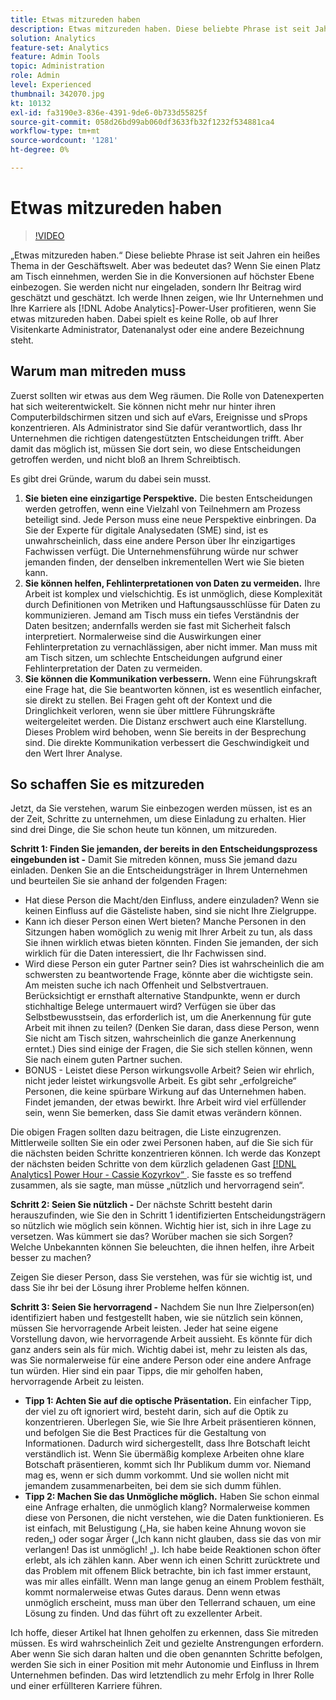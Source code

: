 ```yaml
---
title: Etwas mitzureden haben
description: Etwas mitzureden haben. Diese beliebte Phrase ist seit Jahren ein heißes Thema in der Geschäftswelt. Aber was bedeutet das? Wenn Sie einen Platz am Tisch einnehmen, werden Sie in die Konversionen auf höchster Ebene einbezogen. Sie werden nicht nur eingeladen, sondern Ihr Beitrag wird geschätzt und geschätzt. Ich werde Ihnen zeigen, wie Sie Ihrem Unternehmen und Ihrer Karriere als Administrator helfen können, wenn Sie etwas mitzureden  [!DNL Adobe Analytics] .
solution: Analytics
feature-set: Analytics
feature: Admin Tools
topic: Administration
role: Admin
level: Experienced
thumbnail: 342070.jpg
kt: 10132
exl-id: fa3190e3-836e-4391-9de6-0b733d55825f
source-git-commit: 058d26bd99ab060df3633fb32f1232f534881ca4
workflow-type: tm+mt
source-wordcount: '1281'
ht-degree: 0%

---
```


# Etwas mitzureden haben

>[!VIDEO](https://video.tv.adobe.com/v/342070/?quality=12&learn=on)

„Etwas mitzureden haben.“ Diese beliebte Phrase ist seit Jahren ein heißes Thema in der Geschäftswelt. Aber was bedeutet das? Wenn Sie einen Platz am Tisch einnehmen, werden Sie in die Konversionen auf höchster Ebene einbezogen. Sie werden nicht nur eingeladen, sondern Ihr Beitrag wird geschätzt und geschätzt. Ich werde Ihnen zeigen, wie Ihr Unternehmen und Ihre Karriere als [!DNL Adobe Analytics]-Power-User profitieren, wenn Sie etwas mitzureden haben. Dabei spielt es keine Rolle, ob auf Ihrer Visitenkarte Administrator, Datenanalyst oder eine andere Bezeichnung steht.

## Warum man mitreden muss

Zuerst sollten wir etwas aus dem Weg räumen. Die Rolle von Datenexperten hat sich weiterentwickelt. Sie können nicht mehr nur hinter ihren Computerbildschirmen sitzen und sich auf eVars, Ereignisse und sProps konzentrieren. Als Administrator sind Sie dafür verantwortlich, dass Ihr Unternehmen die richtigen datengestützten Entscheidungen trifft. Aber damit das möglich ist, müssen Sie dort sein, wo diese Entscheidungen getroffen werden, und nicht bloß an Ihrem Schreibtisch.

Es gibt drei Gründe, warum du dabei sein musst.

1. **Sie bieten eine einzigartige Perspektive.** Die besten Entscheidungen werden getroffen, wenn eine Vielzahl von Teilnehmern am Prozess beteiligt sind. Jede Person muss eine neue Perspektive einbringen. Da Sie der Experte für digitale Analysedaten (SME) sind, ist es unwahrscheinlich, dass eine andere Person über Ihr einzigartiges Fachwissen verfügt. Die Unternehmensführung würde nur schwer jemanden finden, der denselben inkrementellen Wert wie Sie bieten kann.
1. **Sie können helfen, Fehlinterpretationen von Daten zu vermeiden.** Ihre Arbeit ist komplex und vielschichtig. Es ist unmöglich, diese Komplexität durch Definitionen von Metriken und Haftungsausschlüsse für Daten zu kommunizieren. Jemand am Tisch muss ein tiefes Verständnis der Daten besitzen; andernfalls werden sie fast mit Sicherheit falsch interpretiert. Normalerweise sind die Auswirkungen einer Fehlinterpretation zu vernachlässigen, aber nicht immer. Man muss mit am Tisch sitzen, um schlechte Entscheidungen aufgrund einer Fehlinterpretation der Daten zu vermeiden.
1. **Sie können die Kommunikation verbessern.** Wenn eine Führungskraft eine Frage hat, die Sie beantworten können, ist es wesentlich einfacher, sie direkt zu stellen. Bei Fragen geht oft der Kontext und die Dringlichkeit verloren, wenn sie über mittlere Führungskräfte weitergeleitet werden. Die Distanz erschwert auch eine Klarstellung. Dieses Problem wird behoben, wenn Sie bereits in der Besprechung sind. Die direkte Kommunikation verbessert die Geschwindigkeit und den Wert Ihrer Analyse.

## So schaffen Sie es mitzureden

Jetzt, da Sie verstehen, warum Sie einbezogen werden müssen, ist es an der Zeit, Schritte zu unternehmen, um diese Einladung zu erhalten. Hier sind drei Dinge, die Sie schon heute tun können, um mitzureden.

**Schritt 1: Finden Sie jemanden, der bereits in den Entscheidungsprozess eingebunden ist -** Damit Sie mitreden können, muss Sie jemand dazu einladen. Denken Sie an die Entscheidungsträger in Ihrem Unternehmen und beurteilen Sie sie anhand der folgenden Fragen:

* Hat diese Person die Macht/den Einfluss, andere einzuladen? Wenn sie keinen Einfluss auf die Gästeliste haben, sind sie nicht Ihre Zielgruppe.
* Kann ich dieser Person einen Wert bieten? Manche Personen in den Sitzungen haben womöglich zu wenig mit Ihrer Arbeit zu tun, als dass Sie ihnen wirklich etwas bieten könnten. Finden Sie jemanden, der sich wirklich für die Daten interessiert, die Ihr Fachwissen sind.
* Wird diese Person ein guter Partner sein? Dies ist wahrscheinlich die am schwersten zu beantwortende Frage, könnte aber die wichtigste sein. Am meisten suche ich nach Offenheit und Selbstvertrauen. Berücksichtigt er ernsthaft alternative Standpunkte, wenn er durch stichhaltige Belege untermauert wird? Verfügen sie über das Selbstbewusstsein, das erforderlich ist, um die Anerkennung für gute Arbeit mit ihnen zu teilen? (Denken Sie daran, dass diese Person, wenn Sie nicht am Tisch sitzen, wahrscheinlich die ganze Anerkennung erntet.) Dies sind einige der Fragen, die Sie sich stellen können, wenn Sie nach einem guten Partner suchen.
* BONUS - Leistet diese Person wirkungsvolle Arbeit? Seien wir ehrlich, nicht jeder leistet wirkungsvolle Arbeit. Es gibt sehr „erfolgreiche“ Personen, die keine spürbare Wirkung auf das Unternehmen haben. Findet jemanden, der etwas bewirkt. Ihre Arbeit wird viel erfüllender sein, wenn Sie bemerken, dass Sie damit etwas verändern können.

Die obigen Fragen sollten dazu beitragen, die Liste einzugrenzen. Mittlerweile sollten Sie ein oder zwei Personen haben, auf die Sie sich für die nächsten beiden Schritte konzentrieren können. Ich werde das Konzept der nächsten beiden Schritte von dem kürzlich geladenen Gast [[!DNL Analytics] Power Hour - Cassie Kozyrkov“ ](https://analyticshour.io/2021/12/14/182-making-better-decisions-and-being-useful-with-cassie-kozyrkov/). Sie fasste es so treffend zusammen, als sie sagte, man müsse „nützlich und hervorragend sein“.

**Schritt 2: Seien Sie nützlich -** Der nächste Schritt besteht darin herauszufinden, wie Sie den in Schritt 1 identifizierten Entscheidungsträgern so nützlich wie möglich sein können. Wichtig hier ist, sich in ihre Lage zu versetzen. Was kümmert sie das? Worüber machen sie sich Sorgen? Welche Unbekannten können Sie beleuchten, die ihnen helfen, ihre Arbeit besser zu machen?

Zeigen Sie dieser Person, dass Sie verstehen, was für sie wichtig ist, und dass Sie ihr bei der Lösung ihrer Probleme helfen können.

**Schritt 3: Seien Sie hervorragend -** Nachdem Sie nun Ihre Zielperson(en) identifiziert haben und festgestellt haben, wie sie nützlich sein können, müssen Sie hervorragende Arbeit leisten. Jeder hat seine eigene Vorstellung davon, wie hervorragende Arbeit aussieht. Es könnte für dich ganz anders sein als für mich. Wichtig dabei ist, mehr zu leisten als das, was Sie normalerweise für eine andere Person oder eine andere Anfrage tun würden. Hier sind ein paar Tipps, die mir geholfen haben, hervorragende Arbeit zu leisten.

* **Tipp 1: Achten Sie auf die optische Präsentation.** Ein einfacher Tipp, der viel zu oft ignoriert wird, besteht darin, sich auf die Optik zu konzentrieren. Überlegen Sie, wie Sie Ihre Arbeit präsentieren können, und befolgen Sie die Best Practices für die Gestaltung von Informationen. Dadurch wird sichergestellt, dass Ihre Botschaft leicht verständlich ist. Wenn Sie übermäßig komplexe Arbeiten ohne klare Botschaft präsentieren, kommt sich Ihr Publikum dumm vor. Niemand mag es, wenn er sich dumm vorkommt. Und sie wollen nicht mit jemandem zusammenarbeiten, bei dem sie sich dumm fühlen.
* **Tipp 2: Machen Sie das Unmögliche möglich.** Haben Sie schon einmal eine Anfrage erhalten, die unmöglich klang? Normalerweise kommen diese von Personen, die nicht verstehen, wie die Daten funktionieren. Es ist einfach, mit Belustigung („Ha, sie haben keine Ahnung wovon sie reden„) oder sogar Ärger („Ich kann nicht glauben, dass sie das von mir verlangen! Das ist unmöglich! „). Ich habe beide Reaktionen schon öfter erlebt, als ich zählen kann. Aber wenn ich einen Schritt zurücktrete und das Problem mit offenem Blick betrachte, bin ich fast immer erstaunt, was mir alles einfällt. Wenn man lange genug an einem Problem festhält, kommt normalerweise etwas Gutes daraus. Denn wenn etwas unmöglich erscheint, muss man über den Tellerrand schauen, um eine Lösung zu finden. Und das führt oft zu exzellenter Arbeit.

Ich hoffe, dieser Artikel hat Ihnen geholfen zu erkennen, dass Sie mitreden müssen. Es wird wahrscheinlich Zeit und gezielte Anstrengungen erfordern. Aber wenn Sie sich daran halten und die oben genannten Schritte befolgen, werden Sie sich in einer Position mit mehr Autonomie und Einfluss in Ihrem Unternehmen befinden. Das wird letztendlich zu mehr Erfolg in Ihrer Rolle und einer erfüllteren Karriere führen.
